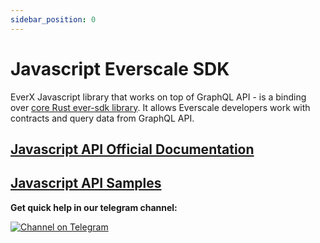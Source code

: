 ```yaml
---
sidebar_position: 0
---
```


# Javascript Everscale SDK

EverX Javascript library that works on top of GraphQL API - is a binding over [core Rust ever-sdk library](https://github.com/tonlabs/ever-sdk).
It allows Everscale developers work with contracts and query data from GraphQL API. 

## [Javascript API Official Documentation](https://github.com/tonlabs/ever-sdk-js/)

## [Javascript API Samples](https://github.com/tonlabs/sdk-samples)

**Get quick help in our telegram channel:**

[![Channel on Telegram](https://img.shields.io/badge/chat-on%20telegram-9cf.svg)](https://t.me/ever_sdk)

